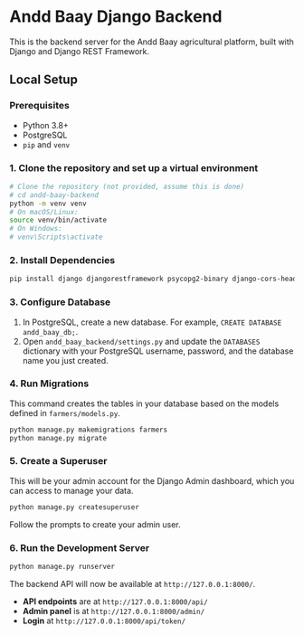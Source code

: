 # Andd Baay Django Backend

This is the backend server for the Andd Baay agricultural platform, built with Django and Django REST Framework.

## Local Setup

### Prerequisites
- Python 3.8+
- PostgreSQL
- `pip` and `venv`

### 1. Clone the repository and set up a virtual environment
```bash
# Clone the repository (not provided, assume this is done)
# cd andd-baay-backend
python -m venv venv
# On macOS/Linux:
source venv/bin/activate
# On Windows:
# venv\Scripts\activate
```

### 2. Install Dependencies
```bash
pip install django djangorestframework psycopg2-binary django-cors-headers djangorestframework-simplejwt
```

### 3. Configure Database
1.  In PostgreSQL, create a new database. For example, `CREATE DATABASE andd_baay_db;`.
2.  Open `andd_baay_backend/settings.py` and update the `DATABASES` dictionary with your PostgreSQL username, password, and the database name you just created.

### 4. Run Migrations
This command creates the tables in your database based on the models defined in `farmers/models.py`.
```bash
python manage.py makemigrations farmers
python manage.py migrate
```

### 5. Create a Superuser
This will be your admin account for the Django Admin dashboard, which you can access to manage your data.
```bash
python manage.py createsuperuser
```
Follow the prompts to create your admin user.

### 6. Run the Development Server
```bash
python manage.py runserver
```
The backend API will now be available at `http://127.0.0.1:8000/`.
- **API endpoints** are at `http://127.0.0.1:8000/api/`
- **Admin panel** is at `http://127.0.0.1:8000/admin/`
- **Login** at `http://127.0.0.1:8000/api/token/`
